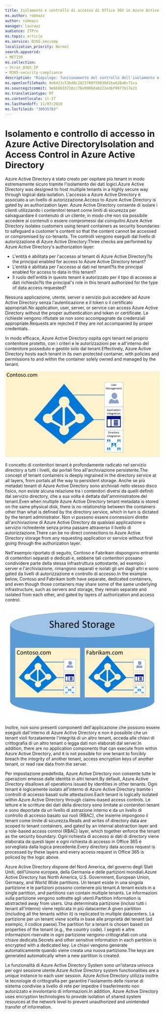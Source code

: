 ```yaml
---
title: Isolamento e controllo di accesso di Office 365 in Azure Active Directory
ms.author: robmazz
author: robmazz
manager: laurawi
audience: ITPro
ms.topic: article
ms.service: O365-seccomp
localization_priority: Normal
search.appverid:
- MET150
ms.collection:
- Strat_O365_IP
- M365-security-compliance
description: "Riepilogo: funzionamento del controllo dell'isolamento e dell'accesso all'interno di Azure Active Directory."
ms.openlocfilehash: 0e6423c53bd0c2823708f59830d1ba628a0c71ca
ms.sourcegitcommit: 9eb68633728cc78e9906dab222edbf9977b17e21
ms.translationtype: MT
ms.contentlocale: it-IT
ms.lasthandoff: 11/07/2019
ms.locfileid: "38035783"
---
```

# <a name="isolation-and-access-control-in-azure-active-directory"></a><span data-ttu-id="f5694-103">Isolamento e controllo di accesso in Azure Active Directory</span><span class="sxs-lookup"><span data-stu-id="f5694-103">Isolation and Access Control in Azure Active Directory</span></span>

<span data-ttu-id="f5694-104">Azure Active Directory è stato creato per ospitare più tenant in modo estremamente sicuro tramite l'isolamento dei dati logici.</span><span class="sxs-lookup"><span data-stu-id="f5694-104">Azure Active Directory was designed to host multiple tenants in a highly secure way through logical data isolation.</span></span> <span data-ttu-id="f5694-105">L'accesso a Azure Active Directory è associato a un livello di autorizzazione.</span><span class="sxs-lookup"><span data-stu-id="f5694-105">Access to Azure Active Directory is gated by an authorization layer.</span></span> <span data-ttu-id="f5694-106">Azure Active Directory consente di isolare i clienti utilizzando i contenitori tenant come limiti di sicurezza per salvaguardare il contenuto di un cliente, in modo che non sia possibile accedere ai contenuti o essere compromessi dai coinquilini.</span><span class="sxs-lookup"><span data-stu-id="f5694-106">Azure Active Directory isolates customers using tenant containers as security boundaries to safeguard a customer's content so that the content cannot be accessed or compromised by co-tenants.</span></span> <span data-ttu-id="f5694-107">Tre controlli vengono eseguiti dal livello di autorizzazione di Azure Active Directory:</span><span class="sxs-lookup"><span data-stu-id="f5694-107">Three checks are performed by Azure Active Directory's authorization layer:</span></span>

- <span data-ttu-id="f5694-108">L'entità è abilitata per l'accesso al tenant di Azure Active Directory?</span><span class="sxs-lookup"><span data-stu-id="f5694-108">Is the principal enabled for access to Azure Active Directory tenant?</span></span>
- <span data-ttu-id="f5694-109">L'entità è abilitata per l'accesso ai dati nel tenant?</span><span class="sxs-lookup"><span data-stu-id="f5694-109">Is the principal enabled for access to data in this tenant?</span></span>
- <span data-ttu-id="f5694-110">Il ruolo dell'entità in questo tenant è autorizzato per il tipo di accesso ai dati richiesto?</span><span class="sxs-lookup"><span data-stu-id="f5694-110">Is the principal's role in this tenant authorized for the type of data access requested?</span></span>

<span data-ttu-id="f5694-111">Nessuna applicazione, utente, server o servizio può accedere ad Azure Active Directory senza l'autenticazione e il token o il certificato appropriati.</span><span class="sxs-lookup"><span data-stu-id="f5694-111">No application, user, server, or service can access Azure Active Directory without the proper authentication and token or certificate.</span></span> <span data-ttu-id="f5694-112">Le richieste vengono rifiutate se non sono accompagnate da credenziali appropriate.</span><span class="sxs-lookup"><span data-stu-id="f5694-112">Requests are rejected if they are not accompanied by proper credentials.</span></span>

<span data-ttu-id="f5694-113">In modo efficace, Azure Active Directory ospita ogni tenant nel proprio contenitore protetto, con i criteri e le autorizzazioni per e all'interno del contenitore posseduto e gestito solo dal tenant.</span><span class="sxs-lookup"><span data-stu-id="f5694-113">Effectively, Azure Active Directory hosts each tenant in its own protected container, with policies and permissions to and within the container solely owned and managed by the tenant.</span></span>
 
![Contenitore di Azure](media/office-365-isolation-azure-container.png)

<span data-ttu-id="f5694-115">Il concetto di contenitori tenant è profondamente radicato nel servizio directory a tutti i livelli, dai portali fino all'archiviazione persistente.</span><span class="sxs-lookup"><span data-stu-id="f5694-115">The concept of tenant containers is deeply ingrained in the directory service at all layers, from portals all the way to persistent storage.</span></span> <span data-ttu-id="f5694-116">Anche se più metadati tenant di Azure Active Directory sono archiviati nello stesso disco fisico, non esiste alcuna relazione tra i contenitori diversi da quelli definiti dal servizio directory, che a sua volta è dettata dall'amministratore del tenant.</span><span class="sxs-lookup"><span data-stu-id="f5694-116">Even when multiple Azure Active Directory tenant metadata is stored on the same physical disk, there is no relationship between the containers other than what is defined by the directory service, which in turn is dictated by the tenant administrator.</span></span> <span data-ttu-id="f5694-117">Non vi possono essere connessioni dirette all'archiviazione di Azure Active Directory da qualsiasi applicazione o servizio richiedente senza prima passare attraverso il livello di autorizzazione.</span><span class="sxs-lookup"><span data-stu-id="f5694-117">There can be no direct connections to Azure Active Directory storage from any requesting application or service without first going through the authorization layer.</span></span>

<span data-ttu-id="f5694-118">Nell'esempio riportato di seguito, Contoso e Fabrikam dispongono entrambi di contenitori separati e dedicati e, sebbene tali contenitori possano condividere parte della stessa infrastruttura sottostante, ad esempio i server e l'archiviazione, rimangono separati e isolati gli uni dagli altri e sono gated da livelli di autorizzazione e controllo di accesso.</span><span class="sxs-lookup"><span data-stu-id="f5694-118">In the example below, Contoso and Fabrikam both have separate, dedicated containers, and even though those containers may share some of the same underlying infrastructure, such as servers and storage, they remain separate and isolated from each other, and gated by layers of authorization and access control.</span></span>
 
![Contenitori dedicati di Azure](media/office-365-isolation-azure-dedicated-containers.png)

<span data-ttu-id="f5694-120">Inoltre, non sono presenti componenti dell'applicazione che possono essere eseguiti dall'interno di Azure Active Directory e non è possibile che un tenant violi forzatamente l'integrità di un altro tenant, acceda alle chiavi di crittografia di un altro tenant o legga dati non elaborati dal server.</span><span class="sxs-lookup"><span data-stu-id="f5694-120">In addition, there are no application components that can execute from within Azure Active Directory, and it is not possible for one tenant to forcibly breach the integrity of another tenant, access encryption keys of another tenant, or read raw data from the server.</span></span>

<span data-ttu-id="f5694-121">Per impostazione predefinita, Azure Active Directory non consente tutte le operazioni emesse dalle identità in altri tenant.</span><span class="sxs-lookup"><span data-stu-id="f5694-121">By default, Azure Active Directory disallows all operations issued by identities in other tenants.</span></span> <span data-ttu-id="f5694-122">Ogni tenant è logicamente isolato all'interno di Azure Active Directory tramite i controlli di accesso basati sulle attestazioni.</span><span class="sxs-lookup"><span data-stu-id="f5694-122">Each tenant is logically isolated within Azure Active Directory through claims-based access controls.</span></span> <span data-ttu-id="f5694-123">Le letture e le scritture dei dati della directory sono limitate ai contenitori tenant e sono deportate da un livello di astrazione interno e da un livello di controllo di accesso basato sui ruoli (RBAC), che insieme impongono il tenant come limite di sicurezza.</span><span class="sxs-lookup"><span data-stu-id="f5694-123">Reads and writes of directory data are scoped to tenant containers, and gated by an internal abstraction layer and a role-based access control (RBAC) layer, which together enforce the tenant as the security boundary.</span></span> <span data-ttu-id="f5694-124">Ogni richiesta di accesso ai dati di directory viene elaborata da questi layer e ogni richiesta di accesso in Office 365 è sorvegliata dalla logica precedente.</span><span class="sxs-lookup"><span data-stu-id="f5694-124">Every directory data access request is processed by these layers and every access request in Office 365 is policed by the logic above.</span></span>

<span data-ttu-id="f5694-125">Azure Active Directory dispone del Nord America, del governo degli Stati Uniti, dell'Unione europea, della Germania e delle partizioni mondiali.</span><span class="sxs-lookup"><span data-stu-id="f5694-125">Azure Active Directory has North America, U.S. Government, European Union, Germany, and World Wide partitions.</span></span> <span data-ttu-id="f5694-126">Un tenant esiste in una singola partizione e le partizioni possono contenere più tenant.</span><span class="sxs-lookup"><span data-stu-id="f5694-126">A tenant exists in a single partition, and partitions can contain multiple tenants.</span></span> <span data-ttu-id="f5694-127">Le informazioni sulla partizione vengono sottratte agli utenti.</span><span class="sxs-lookup"><span data-stu-id="f5694-127">Partition information is abstracted away from users.</span></span> <span data-ttu-id="f5694-128">Una determinata partizione (inclusi tutti i tenant all'interno) viene replicata in più datacenter.</span><span class="sxs-lookup"><span data-stu-id="f5694-128">A given partition (including all the tenants within it) is replicated to multiple datacenters.</span></span> <span data-ttu-id="f5694-129">La partizione per un tenant viene scelta in base alle proprietà del tenant (ad esempio, il codice paese).</span><span class="sxs-lookup"><span data-stu-id="f5694-129">The partition for a tenant is chosen based on properties of the tenant (e.g., the country code).</span></span> <span data-ttu-id="f5694-130">I segreti e altre informazioni riservate in ogni partizione vengono crittografati con una chiave dedicata.</span><span class="sxs-lookup"><span data-stu-id="f5694-130">Secrets and other sensitive information in each partition is encrypted with a dedicated key.</span></span> <span data-ttu-id="f5694-131">Le chiavi vengono generate automaticamente quando viene creata una nuova partizione.</span><span class="sxs-lookup"><span data-stu-id="f5694-131">The keys are generated automatically when a new partition is created.</span></span>

<span data-ttu-id="f5694-132">Le funzionalità di Azure Active Directory System sono un'istanza univoca per ogni sessione utente.</span><span class="sxs-lookup"><span data-stu-id="f5694-132">Azure Active Directory system functionalities are a unique instance to each user session.</span></span> <span data-ttu-id="f5694-133">Azure Active Directory utilizza inoltre le tecnologie di crittografia per garantire l'isolamento delle risorse di sistema condivise a livello di rete per impedire il trasferimento non autorizzato e involontario di informazioni.</span><span class="sxs-lookup"><span data-stu-id="f5694-133">In addition, Azure Active Directory uses encryption technologies to provide isolation of shared system resources at the network level to prevent unauthorized and unintended transfer of information.</span></span>
